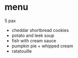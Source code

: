 # menu

5 pax

* cheddar shortbread cookies
* potato and leek soup
* fish with cream sauce
* pumpkin pie + whipped cream
* ratatouille
